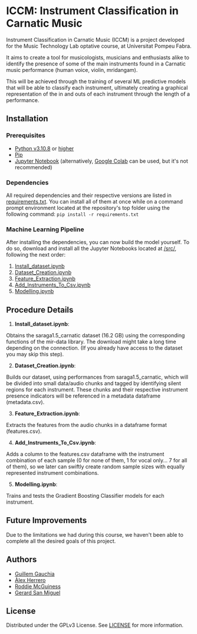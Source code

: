 # ICCM: Instrument Classification in Carnatic Music
Instrument Classification in Carnatic Music (ICCM) is a project developed for the Music Technology Lab optative course, at Universitat Pompeu Fabra.

It aims to create a tool for musicologists, musicians and enthusiasts alike to identify the presence of some of the main instruments found in a Carnatic music performance (human voice, violin, mridangam).

This will be achieved through the training of several ML predictive models that will be able to classify each instrument, ultimately creating a graphical representation of the in and outs of each instrument through the length of a performance.

## Installation
### Prerequisites
- [Python v3.10.8](https://www.python.org/downloads/release/python-3108/) or [higher](https://www.python.org/downloads/)
- [Pip]([/src/Install_dataset.ipynb](https://pypi.org/project/pip/))
- [Jupyter Notebook](https://jupyter.org/install) (alternatively, [Google Colab](https://colab.research.google.com/?hl=es) can be used, but it's not recommended)

### Dependencies
All required dependencies and their respective versions are listed in [requirements.txt](requirements.txt). You can install all of them at once while on a command prompt environment located at the repository's top folder using the following command: `pip install -r requirements.txt`

### Machine Learning Pipeline
After installing the dependencies, you can now build the model yourself. To do so, download and install all the Jupyter Notebooks located at [/src/](/src/), following the next order:
  1) [Install_dataset.ipynb](/src/Install_dataset.ipynb)
  2) [Dataset_Creation.ipynb](/src/Dataset_Creation.ipynb)
  3) [Feature_Extraction.ipynb](/src/Feature_Extraction.ipynb)
  4) [Add_Instruments_To_Csv.ipynb](/src/Add_Instruments_To_Csv.ipynb)
  5) [Modelling.ipynb](/src/Modelling.ipynb)

## Procedure Details 
  1) **Install_dataset.ipynb**:

  Obtains the saraga1.5_carnatic dataset (16.2 GB) using the corresponding functions of the mir-data library. The download might take a long time depending on the connection. (If you already have access to the dataset you may skip this step).

  2) **Dataset_Creation.ipynb**:

  Builds our dataset, using performances from saraga1.5_carnatic, which will be divided into small data/audio chunks and tagged by identifying silent regions for each instrument. These chunks and their respective instrument presence indicators will be referenced in a metadata dataframe (metadata.csv).

  3) **Feature_Extraction.ipynb**:

  Extracts the features from the audio chunks in a dataframe format (features.csv).
 
  4) **Add_Instruments_To_Csv.ipynb**:

  Adds a column to the features.csv dataframe with the instrument combination of each sample (0 for none of them, 1 for vocal only... 7 for all of them), so we later can swiftly create random sample sizes with equally represented instrument combinations.

  5) **Modelling.ipynb**:

  Trains and tests the Gradient Boosting Classifier models for each instrument.

## Future Improvements
Due to the limitations we had during this course, we haven't been able to complete all the desired goals of this project. 

## Authors

- [Guillem Gauchia](https://github.com/GuillemGauchia)
- [Àlex Herrero](https://github.com/AlexHerreroDiaz)
- [Roddie McGuiness](https://github.com/Roddi01)
- [Gerard San Miguel](https://github.com/Dunxter)

## License
Distributed under the GPLv3 License. See [LICENSE](LICENSE) for more information.
